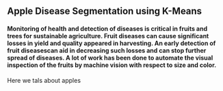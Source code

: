 ## Apple Disease Segmentation using K-Means

#### Monitoring of health and detection of diseases is critical in fruits and trees for sustainable agriculture. Fruit diseases can cause significant losses in yield and quality appeared in harvesting. An early detection of fruit diseasescan aid in decreasing such losses and can stop further spread of diseases. A lot of work has been done to automate the visual inspection of the fruits by machine vision with respect to size and color.

Here we tals about apples
